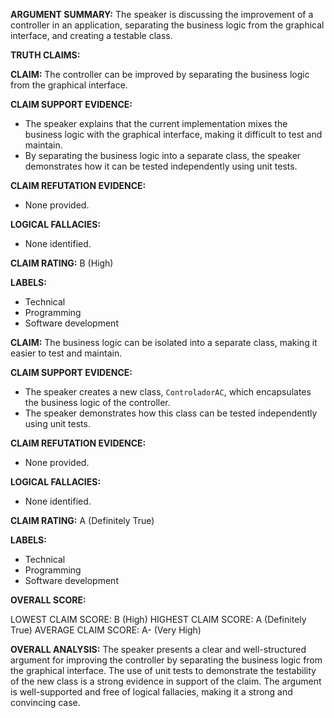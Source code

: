 **ARGUMENT SUMMARY:** The speaker is discussing the improvement of a controller in an application, separating the business logic from the graphical interface, and creating a testable class.

**TRUTH CLAIMS:**

**CLAIM:** The controller can be improved by separating the business logic from the graphical interface.

**CLAIM SUPPORT EVIDENCE:** 
* The speaker explains that the current implementation mixes the business logic with the graphical interface, making it difficult to test and maintain.
* By separating the business logic into a separate class, the speaker demonstrates how it can be tested independently using unit tests.

**CLAIM REFUTATION EVIDENCE:** 
* None provided.

**LOGICAL FALLACIES:** 
* None identified.

**CLAIM RATING:** B (High)

**LABELS:** 
* Technical
* Programming
* Software development

**CLAIM:** The business logic can be isolated into a separate class, making it easier to test and maintain.

**CLAIM SUPPORT EVIDENCE:** 
* The speaker creates a new class, `ControladorAC`, which encapsulates the business logic of the controller.
* The speaker demonstrates how this class can be tested independently using unit tests.

**CLAIM REFUTATION EVIDENCE:** 
* None provided.

**LOGICAL FALLACIES:** 
* None identified.

**CLAIM RATING:** A (Definitely True)

**LABELS:** 
* Technical
* Programming
* Software development

**OVERALL SCORE:**

LOWEST CLAIM SCORE: B (High)
HIGHEST CLAIM SCORE: A (Definitely True)
AVERAGE CLAIM SCORE: A- (Very High)

**OVERALL ANALYSIS:** The speaker presents a clear and well-structured argument for improving the controller by separating the business logic from the graphical interface. The use of unit tests to demonstrate the testability of the new class is a strong evidence in support of the claim. The argument is well-supported and free of logical fallacies, making it a strong and convincing case.
